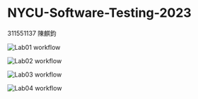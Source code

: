 # NYCU-Software-Testing-2023
311551137 陳麒鈞

![Lab01 workflow](https://github.com/jason-ntu/311551137-ST-2023/actions/workflows/Lab01-CI.yml/badge.svg)

![Lab02 workflow](https://github.com/jason-ntu/311551137-ST-2023/actions/workflows/Lab02-CI.yml/badge.svg)

![Lab03 workflow](https://github.com/jason-ntu/311551137-ST-2023/actions/workflows/Lab03-CI.yml/badge.svg)

![Lab04 workflow](https://github.com/jason-ntu/311551137-ST-2023/actions/workflows/Lab04-CI.yml/badge.svg)
